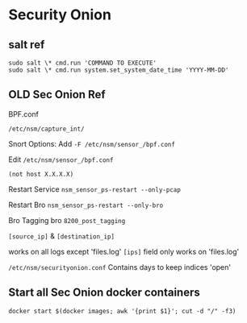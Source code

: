 # Security Onion

## salt ref
```
sudo salt \* cmd.run 'COMMAND TO EXECUTE'
sudo salt \* cmd.run system.set_system_date_time 'YYYY-MM-DD'
```


## OLD Sec Onion Ref
BPF.conf

`/etc/nsm/capture_int/`

Snort Options: Add `-F /etc/nsm/sensor_/bpf.conf`

Edit `/etc/nsm/sensor_/bpf.conf`
```
(not host X.X.X.X)
```
Restart Service
`nsm_sensor_ps-restart --only-pcap`

Restart Bro
`nsm_sensor_ps-restart --only-bro`

Bro Tagging
bro `8200_post_tagging`

`[source_ip]` & `[destination_ip]`

works on all logs except 'files.log'
`[ips]` field only works on 'files.log'

`/etc/nsm/securityonion.conf` Contains days to keep indices 'open'


## Start all Sec Onion docker containers
```
docker start $(docker images; awk '{print $1}'; cut -d "/" -f3)
```
